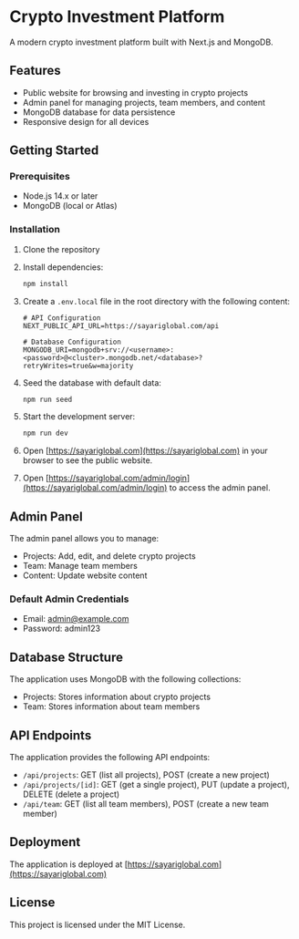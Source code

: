 # Crypto Investment Platform

A modern crypto investment platform built with Next.js and MongoDB.

## Features

- Public website for browsing and investing in crypto projects
- Admin panel for managing projects, team members, and content
- MongoDB database for data persistence
- Responsive design for all devices

## Getting Started

### Prerequisites

- Node.js 14.x or later
- MongoDB (local or Atlas)

### Installation

1. Clone the repository
2. Install dependencies:
   ```bash
   npm install
   ```
3. Create a `.env.local` file in the root directory with the following content:
   ```
   # API Configuration
   NEXT_PUBLIC_API_URL=https://sayariglobal.com/api

   # Database Configuration
   MONGODB_URI=mongodb+srv://<username>:<password>@<cluster>.mongodb.net/<database>?retryWrites=true&w=majority
   ```

4. Seed the database with default data:
   ```bash
   npm run seed
   ```

5. Start the development server:
   ```bash
   npm run dev
   ```

6. Open [https://sayariglobal.com](https://sayariglobal.com) in your browser to see the public website.
7. Open [https://sayariglobal.com/admin/login](https://sayariglobal.com/admin/login) to access the admin panel.

## Admin Panel

The admin panel allows you to manage:

- Projects: Add, edit, and delete crypto projects
- Team: Manage team members
- Content: Update website content

### Default Admin Credentials

- Email: admin@example.com
- Password: admin123

## Database Structure

The application uses MongoDB with the following collections:

- Projects: Stores information about crypto projects
- Team: Stores information about team members

## API Endpoints

The application provides the following API endpoints:

- `/api/projects`: GET (list all projects), POST (create a new project)
- `/api/projects/[id]`: GET (get a single project), PUT (update a project), DELETE (delete a project)
- `/api/team`: GET (list all team members), POST (create a new team member)

## Deployment

The application is deployed at [https://sayariglobal.com](https://sayariglobal.com)

## License

This project is licensed under the MIT License. 